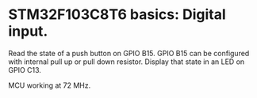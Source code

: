 # STM32F103C8T6 basics: Digital input.

Read the state of a push button on GPIO B15.
GPIO B15 can be configured with internal pull up or pull down resistor.
Display that state in an LED on GPIO C13.

MCU working at 72 MHz.